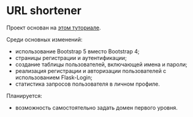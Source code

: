 # URL shortener

Проект основан на
[этом туториале](https://www.digitalocean.com/community/tutorials/how-to-make-a-url-shortener-with-flask-and-sqlite).  

Среди основных изменений:
  
- использование Bootstrap 5 вместо Bootstrap 4;
- страницы регистрации и аутентификации;
- создание таблицы пользователей, включающей имена и пароли;
- реализация регистрации и авторизации пользователей с
использованием Flask-Login;  
- статистика запросов пользователя в личном профиле.

Планируется:  

- возможность самостоятельно задать домен первого уровня.